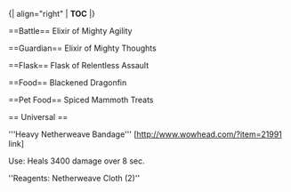 {| align="right"
  | __TOC__
  |}

==Battle==
<item>Elixir of Mighty Agility</item>

==Guardian==
<item>Elixir of Mighty Thoughts</item>

==Flask==
<item>Flask of Relentless Assault</item>

==Food==
<item>Blackened Dragonfin</item>

==Pet Food==
<item>Spiced Mammoth Treats</item>


== Universal ==


'''Heavy Netherweave Bandage''' [http://www.wowhead.com/?item=21991 link]

Use: Heals 3400 damage over 8 sec.

''Reagents: Netherweave Cloth (2)''